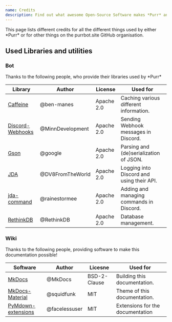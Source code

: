 ```yaml
---
name: Credits
description: Find out what awesome Open-Source Software makes *Purr* and the API work.
---
```


This page lists different credits for all the different things used by either \*Purr* or for other things on the purrbot.site GitHub organisation.

## Used Libraries and utilities 

[Caffeine]: https://github.com/ben-manes/caffeine
[Discord-Webhooks]: https://github.com/MinnDevelopment/discord-webhooks
[Gson]: https://github.com/google/gson
[JDA]: https://github.com/DV8FromTheWorld/JDA
[jda-command]: https://github.com/rainestormee/jda-command
[RethinkDB]: https://github.com/rethinkdb/rethinkdb

[MkDocs]: https://github.com/mkdocs/mkdocs
[MkDocs-Material]: https://github.com/squidfunk/mkdocs-material
[PyMdown-extensions]: https://github.com/facelessuser/pymdown-extension

### Bot
Thanks to the following people, who provide their libraries used by \*Purr*

| Library            | Author           | License    | Used for                                                      |
| ------------------ | ---------------- | ---------- | ------------------------------------------------------------- |
| [Caffeine]         | @ben-manes       | Apache 2.0 | Caching various different information.                        |
| [Discord-Webhooks] | @MinnDevelopment | Apache 2.0 | Sending Webhook messages in Discord.                          |
| [Gson]             | @google          | Apache 2.0 | Parsing and (de)serialization of JSON.                        |
| [JDA]              | @DV8FromTheWorld | Apache 2.0 | Logging into Discord and using their API.                     |
| [jda-command]      | @rainestormee    | Apache 2.0 | Adding and managing commands in Discord.                      |
| [RethinkDB]        | @RethinkDB       | Apache 2.0 | Database management.                                          |

### Wiki
Thanks to the following people, providing software to make this documentation possible!

| Software                     | Author          | Licesne      | Used for                         |
| ---------------------------- | --------------- | ------------ | -------------------------------- |
| [MkDocs]                     | @MkDocs         | BSD-2-Clause | Building this documentation.     |
| [MkDocs-Material]            | @squidfunk      | MIT          | Theme of this documentation.     |
| [PyMdown-extensions]         | @facelessuser   | MIT          | Extensions for the documentation |
